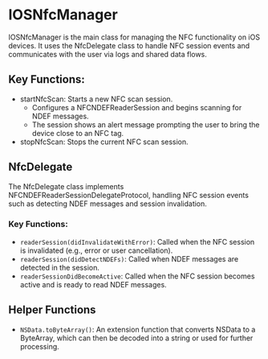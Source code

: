 # IOSNfcManager

IOSNfcManager is the main class for managing the NFC functionality on iOS devices. It uses the NfcDelegate class to handle NFC session events and communicates with the user via logs and shared data flows.

## Key Functions:
- startNfcScan: Starts a new NFC scan session.
    - Configures a NFCNDEFReaderSession and begins scanning for NDEF messages.
    - The session shows an alert message prompting the user to bring the device close to an NFC tag.
- stopNfcScan: Stops the current NFC scan session.


## NfcDelegate

The NfcDelegate class implements NFCNDEFReaderSessionDelegateProtocol, handling NFC session events such as detecting NDEF messages and session invalidation.
### Key Functions:
- `readerSession(didInvalidateWithError)`: Called when the NFC session is invalidated (e.g., error or user cancellation).
- `readerSession(didDetectNDEFs)`: Called when NDEF messages are detected in the session.
- `readerSessionDidBecomeActive`: Called when the NFC session becomes active and is ready to read NDEF messages.

## Helper Functions
- `NSData.toByteArray()`: An extension function that converts NSData to a ByteArray, which can then be decoded into a string or used for further processing.

